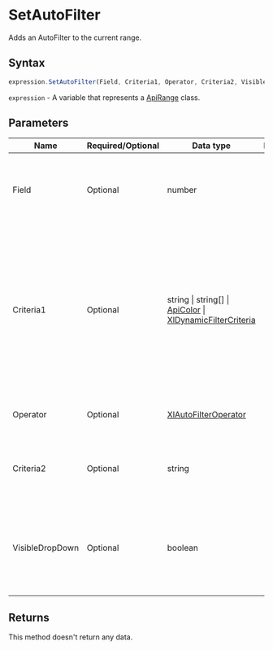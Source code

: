 # SetAutoFilter

Adds an AutoFilter to the current range.

## Syntax

```javascript
expression.SetAutoFilter(Field, Criteria1, Operator, Criteria2, VisibleDropDown);
```

`expression` - A variable that represents a [ApiRange](../ApiRange.md) class.

## Parameters

| **Name** | **Required/Optional** | **Data type** | **Default** | **Description** |
| ------------- | ------------- | ------------- | ------------- | ------------- |
| Field | Optional | number |  | The integer offset of the field on which you want to base the filter (from the left of the list; the leftmost field is field one). |
| Criteria1 | Optional | string \| string[] \| [ApiColor](../../ApiColor/ApiColor.md) \| [XlDynamicFilterCriteria](../../Enumeration/XlDynamicFilterCriteria.md) |  | The criteria (a string; for example, "101"). Use "=" to find blank fields, "&lt;&gt;" to find non-blank fields, and "&gt;&lt;" to select (No Data) fields in data types. If this argument is omitted, the criteria is All. If Operator is xlTop10Items, Criteria1 specifies the number of items (for example, "10"). |
| Operator | Optional | [XlAutoFilterOperator](../../Enumeration/XlAutoFilterOperator.md) |  | An XlAutoFilterOperator constant specifying the type of filter. |
| Criteria2 | Optional | string |  | The second criteria (a string). Used with Criteria1 and Operator to construct compound criteria. |
| VisibleDropDown | Optional | boolean |  | True to display the AutoFilter drop-down arrow for the filtered field. False to hide the AutoFilter drop-down arrow for the filtered field. True by default. |

## Returns

This method doesn't return any data.